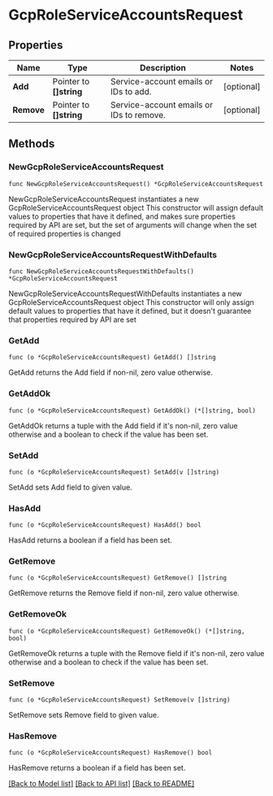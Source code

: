# GcpRoleServiceAccountsRequest

## Properties

Name | Type | Description | Notes
------------ | ------------- | ------------- | -------------
**Add** | Pointer to **[]string** | Service-account emails or IDs to add. | [optional] 
**Remove** | Pointer to **[]string** | Service-account emails or IDs to remove. | [optional] 

## Methods

### NewGcpRoleServiceAccountsRequest

`func NewGcpRoleServiceAccountsRequest() *GcpRoleServiceAccountsRequest`

NewGcpRoleServiceAccountsRequest instantiates a new GcpRoleServiceAccountsRequest object
This constructor will assign default values to properties that have it defined,
and makes sure properties required by API are set, but the set of arguments
will change when the set of required properties is changed

### NewGcpRoleServiceAccountsRequestWithDefaults

`func NewGcpRoleServiceAccountsRequestWithDefaults() *GcpRoleServiceAccountsRequest`

NewGcpRoleServiceAccountsRequestWithDefaults instantiates a new GcpRoleServiceAccountsRequest object
This constructor will only assign default values to properties that have it defined,
but it doesn't guarantee that properties required by API are set

### GetAdd

`func (o *GcpRoleServiceAccountsRequest) GetAdd() []string`

GetAdd returns the Add field if non-nil, zero value otherwise.

### GetAddOk

`func (o *GcpRoleServiceAccountsRequest) GetAddOk() (*[]string, bool)`

GetAddOk returns a tuple with the Add field if it's non-nil, zero value otherwise
and a boolean to check if the value has been set.

### SetAdd

`func (o *GcpRoleServiceAccountsRequest) SetAdd(v []string)`

SetAdd sets Add field to given value.

### HasAdd

`func (o *GcpRoleServiceAccountsRequest) HasAdd() bool`

HasAdd returns a boolean if a field has been set.

### GetRemove

`func (o *GcpRoleServiceAccountsRequest) GetRemove() []string`

GetRemove returns the Remove field if non-nil, zero value otherwise.

### GetRemoveOk

`func (o *GcpRoleServiceAccountsRequest) GetRemoveOk() (*[]string, bool)`

GetRemoveOk returns a tuple with the Remove field if it's non-nil, zero value otherwise
and a boolean to check if the value has been set.

### SetRemove

`func (o *GcpRoleServiceAccountsRequest) SetRemove(v []string)`

SetRemove sets Remove field to given value.

### HasRemove

`func (o *GcpRoleServiceAccountsRequest) HasRemove() bool`

HasRemove returns a boolean if a field has been set.


[[Back to Model list]](../README.md#documentation-for-models) [[Back to API list]](../README.md#documentation-for-api-endpoints) [[Back to README]](../README.md)


